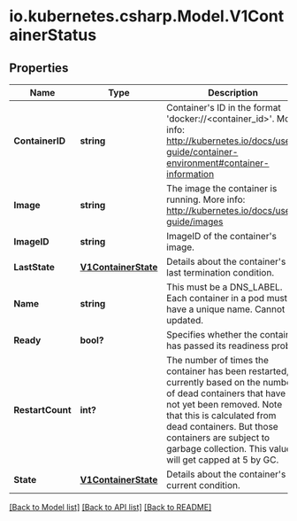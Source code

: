 # io.kubernetes.csharp.Model.V1ContainerStatus
## Properties

Name | Type | Description | Notes
------------ | ------------- | ------------- | -------------
**ContainerID** | **string** | Container&#39;s ID in the format &#39;docker://&lt;container_id&gt;&#39;. More info: http://kubernetes.io/docs/user-guide/container-environment#container-information | [optional] 
**Image** | **string** | The image the container is running. More info: http://kubernetes.io/docs/user-guide/images | 
**ImageID** | **string** | ImageID of the container&#39;s image. | 
**LastState** | [**V1ContainerState**](V1ContainerState.md) | Details about the container&#39;s last termination condition. | [optional] 
**Name** | **string** | This must be a DNS_LABEL. Each container in a pod must have a unique name. Cannot be updated. | 
**Ready** | **bool?** | Specifies whether the container has passed its readiness probe. | 
**RestartCount** | **int?** | The number of times the container has been restarted, currently based on the number of dead containers that have not yet been removed. Note that this is calculated from dead containers. But those containers are subject to garbage collection. This value will get capped at 5 by GC. | 
**State** | [**V1ContainerState**](V1ContainerState.md) | Details about the container&#39;s current condition. | [optional] 

[[Back to Model list]](../README.md#documentation-for-models) [[Back to API list]](../README.md#documentation-for-api-endpoints) [[Back to README]](../README.md)

